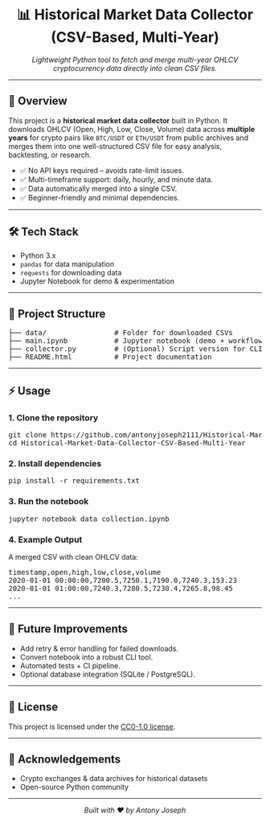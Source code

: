 <h1 align="center">📊 Historical Market Data Collector (CSV-Based, Multi-Year)</h1>

<p align="center">
  <em>Lightweight Python tool to fetch and merge multi-year OHLCV cryptocurrency data directly into clean CSV files.</em>
</p>

<hr />

<h2>🚀 Overview</h2>
<p>
This project is a <strong>historical market data collector</strong> built in Python.  
It downloads OHLCV (Open, High, Low, Close, Volume) data across <strong>multiple years</strong> for crypto pairs 
like <code>BTC/USDT</code> or <code>ETH/USDT</code> from public archives and merges them into one 
well-structured CSV file for easy analysis, backtesting, or research.
</p>

<ul>
  <li>✅ No API keys required – avoids rate-limit issues.</li>
  <li>✅ Multi-timeframe support: daily, hourly, and minute data.</li>
  <li>✅ Data automatically merged into a single CSV.</li>
  <li>✅ Beginner-friendly and minimal dependencies.</li>
</ul>

<hr />

<h2>🛠️ Tech Stack</h2>
<ul>
  <li>Python 3.x</li>
  <li><code>pandas</code> for data manipulation</li>
  <li><code>requests</code> for downloading data</li>
  <li>Jupyter Notebook for demo & experimentation</li>
</ul>

<hr />

<h2>📂 Project Structure</h2>
<pre>
├── data/                # Folder for downloaded CSVs
├── main.ipynb           # Jupyter notebook (demo + workflow)
├── collector.py         # (Optional) Script version for CLI usage
├── README.html          # Project documentation
</pre>

<hr />

<h2>⚡ Usage</h2>

<h3>1. Clone the repository</h3>
<pre>
git clone https://github.com/antonyjoseph2111/Historical-Market-Data-Collector-CSV-Based-Multi-Year.git
cd Historical-Market-Data-Collector-CSV-Based-Multi-Year
</pre>

<h3>2. Install dependencies</h3>
<pre>
pip install -r requirements.txt
</pre>

<h3>3. Run the notebook</h3>
<pre>
jupyter notebook data_collection.ipynb
</pre>

<h3>4. Example Output</h3>
<p>A merged CSV with clean OHLCV data:</p>

<pre>
timestamp,open,high,low,close,volume
2020-01-01 00:00:00,7200.5,7250.1,7190.0,7240.3,153.23
2020-01-01 01:00:00,7240.3,7280.5,7230.4,7265.8,98.45
...
</pre>

<hr />

<h2>🎯 Future Improvements</h2>
<ul>
  <li>Add retry & error handling for failed downloads.</li>
  <li>Convert notebook into a robust CLI tool.</li>
  <li>Automated tests + CI pipeline.</li>
  <li>Optional database integration (SQLite / PostgreSQL).</li>
</ul>

<hr />

<h2>📜 License</h2>
<p>This project is licensed under the <a href="https://opensource.org/licenses/MIT](https://github.com/antonyjoseph2111/Historical-Market-Data-Collector-CSV-Based-Multi-Year/blob/main/LICENSE">CC0-1.0 license</a>.</p>

<hr />

<h2>🙌 Acknowledgements</h2>
<ul>
  <li>Crypto exchanges & data archives for historical datasets</li>
  <li>Open-source Python community</li>
</ul>

<hr />

<p align="center"><em>Built with ❤️ by Antony Joseph</em></p>
